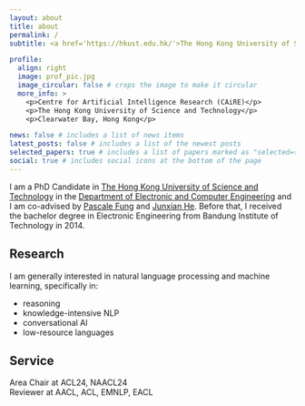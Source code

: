 ```yaml
---
layout: about
title: about
permalink: /
subtitle: <a href='https://hkust.edu.hk/'>The Hong Kong University of Science and Technology</a>

profile:
  align: right
  image: prof_pic.jpg
  image_circular: false # crops the image to make it circular
  more_info: >
    <p>Centre for Artificial Intelligence Research (CAiRE)</p>
    <p>The Hong Kong University of Science and Technology</p>
    <p>Clearwater Bay, Hong Kong</p>

news: false # includes a list of news items
latest_posts: false # includes a list of the newest posts
selected_papers: true # includes a list of papers marked as "selected={true}"
social: true # includes social icons at the bottom of the page
---
```



I am a PhD Candidate in [The Hong Kong University of Science and Technology](https://hkust.edu.hk/) in the [Department of Electronic and Computer Engineering](https://ece.hkust.edu.hk/) and I am co-advised by [Pascale Fung](https://pascale.home.ece.ust.hk/about.html) and [Junxian He](https://jxhe.github.io/). Before that, I received the bachelor degree in Electronic Engineering from Bandung Institute of Technology in 2014.

## Research

I am generally interested in natural language processing and machine learning, specifically in:
- reasoning
- knowledge-intensive NLP
- conversational Al
- low-resource languages

## Service

<p>Area Chair at ACL24, NAACL24<br>Reviewer at AACL, ACL, EMNLP, EACL</p>


<!-- Write your biography here. Tell the world about yourself. Link to your favorite [subreddit](http://reddit.com). You can put a picture in, too. The code is already in, just name your picture `prof_pic.jpg` and put it in the `img/` folder.

Put your address / P.O. box / other info right below your picture. You can also disable any of these elements by editing `profile` property of the YAML header of your `_pages/about.md`. Edit `_bibliography/papers.bib` and Jekyll will render your [publications page](/al-folio/publications/) automatically.

Link to your social media connections, too. This theme is set up to use [Font Awesome icons](https://fontawesome.com/) and [Academicons](https://jpswalsh.github.io/academicons/), like the ones below. Add your Facebook, Twitter, LinkedIn, Google Scholar, or just disable all of them.
 -->